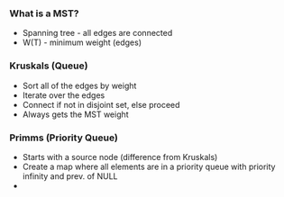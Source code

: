 ### What is a MST?
- Spanning tree - all edges are connected
- W(T) - minimum weight (edges)
### Kruskals (Queue)
- Sort all of the edges by weight
- Iterate over the edges
- Connect if not in disjoint set, else proceed
- Always gets the MST weight
### Primms (Priority Queue)
- Starts with a source node (difference from Kruskals)
- Create a map where all elements are in a priority queue with priority infinity and prev. of NULL
- 